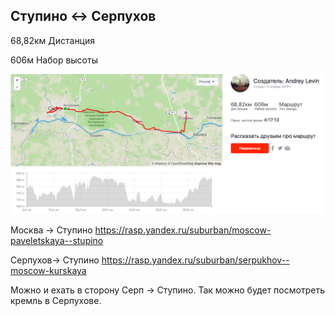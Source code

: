 ## Ступино <-> Серпухов

68,82км
Дистанция

606м
Набор высоты

![](images/serpuhov-stupino-rout.png)

Москва -> Ступино
https://rasp.yandex.ru/suburban/moscow-paveletskaya--stupino

Серпухов-> Ступино
https://rasp.yandex.ru/suburban/serpukhov--moscow-kurskaya

Можно и ехать в сторону Серп -> Ступино. Так можно будет посмотреть кремль в Серпухове.

